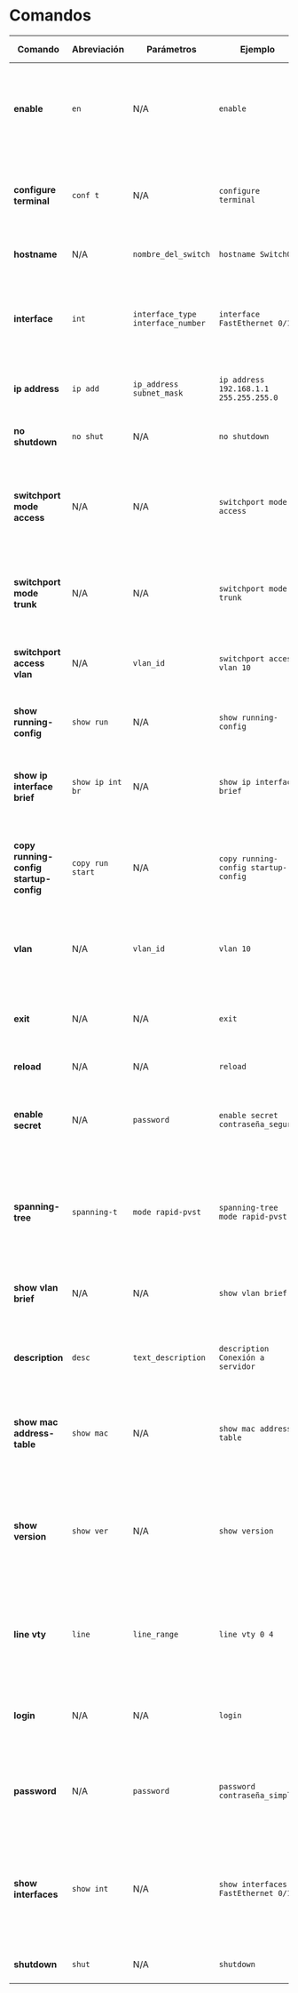 # Comandos

| **Comando**                            | **Abreviación**  | **Parámetros**                    | **Ejemplo**                            | **Descripción**                                                                                              | **Tipo de Usuario**  |
| -------------------------------------- | ---------------- | --------------------------------- | -------------------------------------- | ------------------------------------------------------------------------------------------------------------ | -------------------- |
| **enable**                             | `en`             | N/A                               | `enable`                               | Cambia al modo privilegiado, donde puedes ejecutar comandos de administración avanzada.                      | `>`                  |
| **configure terminal**                 | `conf t`         | N/A                               | `configure terminal`                   | Entra al modo de configuración global para modificar la configuración del switch.                            | `#`                  |
| **hostname**                           | N/A              | `nombre_del_switch`               | `hostname Switch01`                    | Cambia el nombre del switch.                                                                                 | `config #`           |
| **interface**                          | `int`            | `interface_type interface_number` | `interface FastEthernet 0/1`           | Entra en el modo de configuración para una interfaz específica, como un puerto físico.                       | `config #`           |
| **ip address**                         | `ip add`         | `ip_address subnet_mask`          | `ip address 192.168.1.1 255.255.255.0` | Asigna una dirección IP a la interfaz seleccionada.                                                          | `config #`           |
| **no shutdown**                        | `no shut`        | N/A                               | `no shutdown`                          | Habilita una interfaz que estaba deshabilitada.                                                              | `config #`           |
| **switchport mode access**             | N/A              | N/A                               | `switchport mode access`               | Configura la interfaz como un puerto de acceso (para conectar dispositivos finales como PCs).                | `config #`           |
| **switchport mode trunk**              | N/A              | N/A                               | `switchport mode trunk`                | Configura la interfaz como un puerto troncal (para conectar switches entre sí).                              | `config #`           |
| **switchport access vlan**             | N/A              | `vlan_id`                         | `switchport access vlan 10`            | Asigna una VLAN específica a un puerto de acceso.                                                            | `config #`           |
| **show running-config**                | `show run`       | N/A                               | `show running-config`                  | Muestra la configuración actual en ejecución del switch.                                                     | `#`                  |
| **show ip interface brief**            | `show ip int br` | N/A                               | `show ip interface brief`              | Muestra un resumen del estado y configuración IP de todas las interfaces.                                    | `#`                  |
| **copy running-config startup-config** | `copy run start` | N/A                               | `copy running-config startup-config`   | Guarda la configuración actual en la memoria de inicio (para que persista después de un reinicio).           | `#`                  |
| **vlan**                               | N/A              | `vlan_id`                         | `vlan 10`                              | Crea o selecciona una VLAN con el identificador especificado.                                                | `config #`           |
| **exit**                               | N/A              | N/A                               | `exit`                                 | Sale del modo actual (como el modo de configuración de interfaz o global).                                   | `>`, `#`, `config #` |
| **reload**                             | N/A              | N/A                               | `reload`                               | Reinicia el switch.                                                                                          | `#`                  |
| **enable secret**                      | N/A              | `password`                        | `enable secret contraseña_segura`      | Configura una contraseña cifrada para acceder al modo privilegiado del switch.                               | `config #`           |
| **spanning-tree**                      | `spanning-t`     | `mode rapid-pvst`                 | `spanning-tree mode rapid-pvst`        | Habilita el protocolo spanning-tree en modo Rapid PVST, que ayuda a prevenir bucles en la red.               | `config #`           |
| **show vlan brief**                    | N/A              | N/A                               | `show vlan brief`                      | Muestra un resumen de las VLANs configuradas en el switch.                                                   | `#`                  |
| **description**                        | `desc`           | `text_description`                | `description Conexión a servidor`      | Añade una descripción a la interfaz para identificar su propósito.                                           | `config #`           |
| **show mac address-table**             | `show mac`       | N/A                               | `show mac address-table`               | Muestra la tabla de direcciones MAC asociadas a las interfaces del switch.                                   | `#`                  |
| **show version**                       | `show ver`       | N/A                               | `show version`                         | Muestra información sobre el sistema operativo Cisco, el hardware y el tiempo de actividad del switch.       | `#`                  |
| **line vty**                           | `line`           | `line_range`                      | `line vty 0 4`                         | Configura las líneas de acceso virtual (VTY), utilizadas para conexiones remotas como Telnet o SSH.          | `config #`           |
| **login**                              | N/A              | N/A                               | `login`                                | Habilita el requerimiento de contraseña para las conexiones VTY.                                             | `config #`           |
| **password**                           | N/A              | `password`                        | `password contraseña_simple`           | Establece una contraseña simple para el acceso a las líneas VTY o la consola física.                         | `config #`           |
| **show interfaces**                    | `show int`       | N/A                               | `show interfaces FastEthernet 0/1`     | Muestra información detallada sobre una interfaz específica, incluyendo su estado y estadísticas de tráfico. | `#`                  |
| **shutdown**                           | `shut`           | N/A                               | `shutdown`                             | Deshabilita una interfaz de red.                                                                             | `config #`           |

